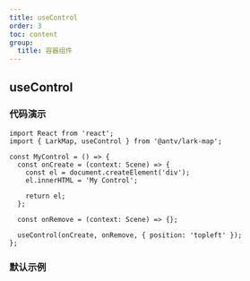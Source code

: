```yaml
---
title: useControl
order: 3
toc: content
group:
  title: 容器组件
---
```


## useControl

### 代码演示

```tsx | pure
import React from 'react';
import { LarkMap, useControl } from '@antv/lark-map';

const MyControl = () => {
  const onCreate = (context: Scene) => {
    const el = document.createElement('div');
    el.innerHTML = 'My Control';

    return el;
  };

  const onRemove = (context: Scene) => {};

  useControl(onCreate, onRemove, { position: 'topleft' });
};
```

### 默认示例

<code src="./demo/default.tsx"></code>
